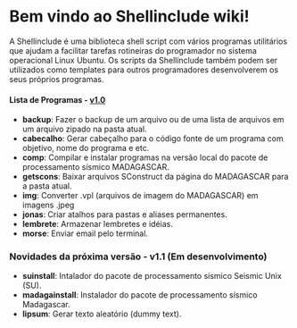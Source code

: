 # Bem vindo ao Shellinclude wiki!

A Shellinclude é uma biblioteca shell script com vários programas utilitários que ajudam a facilitar tarefas
rotineiras do programador no sistema operacional Linux Ubuntu.
Os scripts da Shellinclude também podem ser utilizados como templates para outros programadores desenvolverem
os seus próprios programas.

#### Lista de Programas - [v1.0](https://github.com/Dirack/Shellinclude/releases/tag/v1.0-beta.1)

* **backup**: Fazer o backup de um arquivo ou de uma lista de arquivos em um arquivo zipado na pasta atual.
* **cabecalho**: Gerar cabeçalho para o código fonte de um programa com objetivo, nome do programa e etc.
* **comp**: Compilar e instalar programas na versão local do pacote de processamento sísmico MADAGASCAR.
* **getscons**: Baixar arquivos SConstruct da página do MADAGASCAR para a pasta atual.
* **img**: Converter .vpl (arquivos de imagem do MADAGASCAR) em imagens .jpeg
* **jonas**: Criar atalhos para pastas e aliases permanentes.
* **lembrete**: Armazenar lembretes e idéias.
* **morse**: Enviar email pelo terminal.

### Novidades da próxima versão - v1.1 (Em desenvolvimento)

* **suinstall**: Intalador do pacote de processamento sísmico Seismic Unix (SU).
* **madagainstall**: Instalador do pacote de processamento sísmico Madagascar.
* **lipsum**: Gerar texto aleatório (dummy text).
